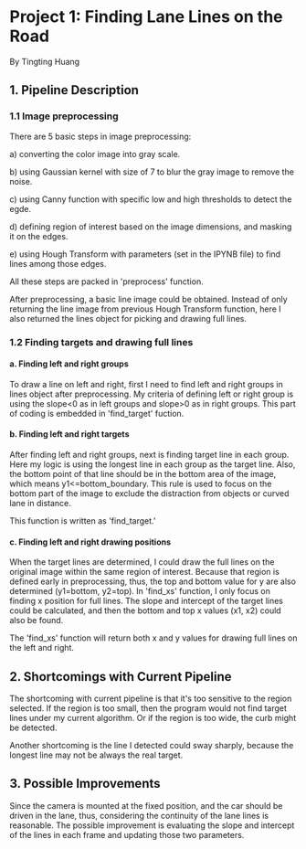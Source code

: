 # **Project 1: Finding Lane Lines on the Road** 

By Tingting Huang

## 1. Pipeline Description

### 1.1 Image preprocessing

There are 5 basic steps in image preprocessing:

a) converting the color image into gray scale. 

b) using Gaussian kernel with size of 7 to blur the gray image to remove the noise. 

c) using Canny function with specific low and high thresholds to detect the egde.

d) defining region of interest based on the image dimensions, and masking it on the edges.

e) using Hough Transform with parameters (set in the IPYNB file) to find lines among those edges.

All these steps are packed in 'preprocess' function.

After preprocessing, a basic line image could be obtained. Instead of only returning the line image from previous Hough Transform function, here I also returned the lines object for picking and drawing full lines.

### 1.2 Finding targets and drawing full lines

#### a. Finding left and right groups

To draw a line on left and right, first I need to find left and right groups in lines object after preprocessing. My criteria of defining left or right group is using the slope<0 as in left groups and slope>0 as in right groups. This part of coding is embedded in 'find_target' fuction.

#### b. Finding left and right targets

After finding left and right groups, next is finding target line in each group. Here my logic is using the longest line in each group as the target line. Also, the bottom point of that line should be in the bottom area of the image, which means y1<=bottom_boundary. This rule is used to focus on the bottom part of the image to exclude the distraction from objects or curved lane in distance.

This function is written as 'find_target.'

#### c. Finding left and right drawing positions

When the target lines are determined, I could draw the full lines on the original image within the same region of interest. Because that region is defined early in preprocessing, thus, the top and bottom value for y are also determined (y1=bottom, y2=top). In 'find_xs' function, I only focus on finding x position for full lines. The slope and intercept of the target lines could be calculated, and then the bottom and top x values (x1, x2) could also be found.

The 'find_xs' function will return both x and y values for drawing full lines on the left and right.

## 2. Shortcomings with Current Pipeline

The shortcoming with current pipeline is that it's too sensitive to the region selected. If the region is too small, then the program would not find target lines under my current algorithm. Or if the region is too wide, the curb might be detected.

Another shortcoming is the line I detected could sway sharply, because the longest line may not be always the real target.

## 3. Possible Improvements

Since the camera is mounted at the fixed position, and the car should be driven in the lane, thus, considering the continuity of the lane lines is reasonable. The possible improvement is evaluating the slope and intercept of the lines in each frame and updating those two parameters.

